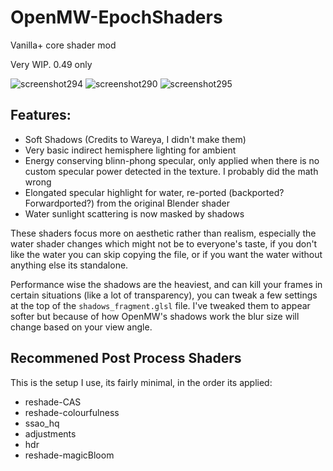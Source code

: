 # OpenMW-EpochShaders
Vanilla+ core shader mod

Very WIP. 0.49 only

![screenshot294](https://github.com/user-attachments/assets/0ae97918-4777-4c87-835d-3d7b07ce05ca)
![screenshot290](https://github.com/user-attachments/assets/8002321a-25e2-4cc6-9a7d-e8932105c5fa)
![screenshot295](https://github.com/user-attachments/assets/5b347f1f-caf9-478d-9de1-81161e59cc68)


<h2>Features:</h2>

- Soft Shadows (Credits to Wareya, I didn't make them)
- Very basic indirect hemisphere lighting for ambient
- Energy conserving blinn-phong specular, only applied when there is no custom specular power detected in the texture. I probably did the math wrong
- Elongated specular highlight for water, re-ported (backported? Forwardported?) from the original Blender shader
- Water sunlight scattering is now masked by shadows

These shaders focus more on aesthetic rather than realism, especially the water shader changes which might not be to everyone's taste, if you don't like the water you can skip copying the file, or if you want the water without anything else its standalone.

Performance wise the shadows are the heaviest, and can kill your frames in certain situations (like a lot of transparency), you can tweak a few settings at the top of the ``shadows_fragment.glsl`` file. I've tweaked them to appear softer but because of how OpenMW's shadows work the blur size will change based on your view angle. 

<h2>Recommened Post Process Shaders</h2>
This is the setup I use, its fairly minimal, in the order its applied: 

- reshade-CAS
- reshade-colourfulness
- ssao_hq
- adjustments
- hdr
- reshade-magicBloom
